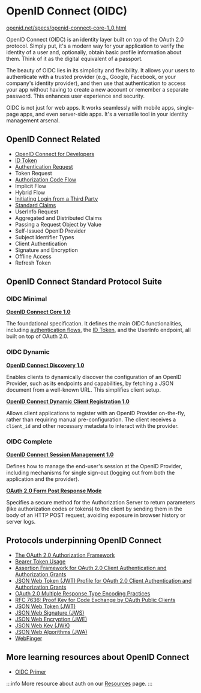
# OpenID Connect (OIDC)

[openid.net/specs/openid-connect-core-1_0.html](https://openid.net/specs/openid-connect-core-1_0.html)

OpenID Connect (OIDC) is an identity layer built on top of the OAuth 2.0 protocol. Simply put, it's a modern way for your application to verify the identity of a user and, optionally, obtain basic profile information about them. Think of it as the digital equivalent of a passport.

The beauty of OIDC lies in its simplicity and flexibility. It allows your users to authenticate with a trusted provider (e.g., Google, Facebook, or your company's identity provider), and then use that authentication to access your app without having to create a new account or remember a separate password. This enhances user experience and security.

OIDC is not just for web apps. It works seamlessly with mobile apps, single-page apps, and even server-side apps. It's a versatile tool in your identity management arsenal.

## OpenID Connect Related

* [OpenID Connect for Developers](what-is-openid-connect.mdx)
* [ID Token](./id-token)
* [Authentication Request](./authentication-request)
* Token Request
* [Authorization Code Flow](./authorization-code-flow-with-proof-key-for-code-exchange-pkce/)
* Implicit Flow
* Hybrid Flow
* [Initiating Login from a Third Party](./initiating-login-from-a-third-party-sso)
* [Standard Claims](./standard-claims)
* UserInfo Request
* Aggregated and Distributed Claims
* Passing a Request Object by Value
* Self-Issued OpenID Provider
* Subject Identifier Types
* Client Authentication
* Signature and Encryption
* Offline Access
* Refresh Token

## OpenID Connect Standard Protocol Suite

### OIDC Minimal

**[OpenID Connect Core 1.0](https://openid.net/specs/openid-connect-core-1_0.html)**

The foundational specification. It defines the main OIDC functionalities, including [authentication flows](authorization-code-flow-with-proof-key-for-code-exchange-pkce.md), the [ID Token](id-token.md), and the UserInfo endpoint, all built on top of OAuth 2.0.

### OIDC Dynamic

**[OpenID Connect Discovery 1.0](https://openid.net/specs/openid-connect-discovery-1_0.html)**

Enables clients to dynamically discover the configuration of an OpenID Provider, such as its endpoints and capabilities, by fetching a JSON document from a well-known URL. This simplifies client setup.

**[OpenID Connect Dynamic Client Registration 1.0](https://openid.net/specs/openid-connect-registration-1_0.html)**

Allows client applications to register with an OpenID Provider on-the-fly, rather than requiring manual pre-configuration. The client receives a `client_id` and other necessary metadata to interact with the provider.

### OIDC Complete

**[OpenID Connect Session Management 1.0](https://openid.net/specs/openid-connect-session-1_0.html)**

Defines how to manage the end-user's session at the OpenID Provider, including mechanisms for single sign-out (logging out from both the application and the provider).

**[OAuth 2.0 Form Post Response Mode](https://openid.net/specs/oauth-v2-form-post-response-mode-1_0.html)**

Specifies a secure method for the Authorization Server to return parameters (like authorization codes or tokens) to the client by sending them in the body of an HTTP POST request, avoiding exposure in browser history or server logs.

## Protocols underpinning OpenID Connect

* [The OAuth 2.0 Authorization Framework](https://datatracker.ietf.org/doc/html/rfc6749)
* [Bearer Token Usage](https://datatracker.ietf.org/doc/html/rfc6750)
* [Assertion Framework for OAuth 2.0 Client Authentication and Authorization Grants](https://datatracker.ietf.org/doc/html/rfc7521)
* [JSON Web Token (JWT) Profile for OAuth 2.0 Client Authentication and Authorization Grants](https://datatracker.ietf.org/doc/html/rfc7523)
* [OAuth 2.0 Multiple Response Type Encoding Practices](https://openid.net/specs/oauth-v2-multiple-response-types-1_0.html)
* [RFC 7636: Proof Key for Code Exchange by OAuth Public Clients](https://www.rfc-editor.org/rfc/rfc7636)
* [JSON Web Token (JWT)](https://datatracker.ietf.org/doc/html/rfc7519)
* [JSON Web Signature (JWS)](https://datatracker.ietf.org/doc/html/rfc7515)
* [JSON Web Encryption (JWE)](https://datatracker.ietf.org/doc/html/rfc7516)
* [JSON Web Key (JWK)](https://datatracker.ietf.org/doc/html/rfc7517)
* [JSON Web Algorithms (JWA)](https://datatracker.ietf.org/doc/html/rfc7518)
* [WebFinger](https://datatracker.ietf.org/doc/html/rfc7033)

## More learning resources about OpenID Connect

* [OIDC Primer](https://developer.okta.com/blog/2017/07/25/oidc-primer-part-1)

:::info
More resource about auth on our [Resources](/resources) page.
:::
